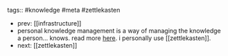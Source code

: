 tags:: #knowledge #meta #zettlekasten

- prev: [[infrastructure]]
- personal knowledge management is a way of managing the knowledge a person... knows.  read more [here](https://en.wikipedia.org/wiki/Personal_knowledge_management). i personally use [[zettlekasten]].
- next: [[zettlekasten]]